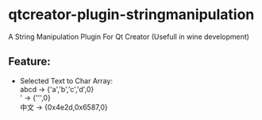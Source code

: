 # qtcreator-plugin-stringmanipulation
A String Manipulation Plugin For Qt Creator (Usefull in wine development)

## Feature:  
* Selected Text to Char Array:   
abcd -> {'a','b','c','d',0}  
'    -> {'\'',0}  
中文 -> {0x4e2d,0x6587,0}
